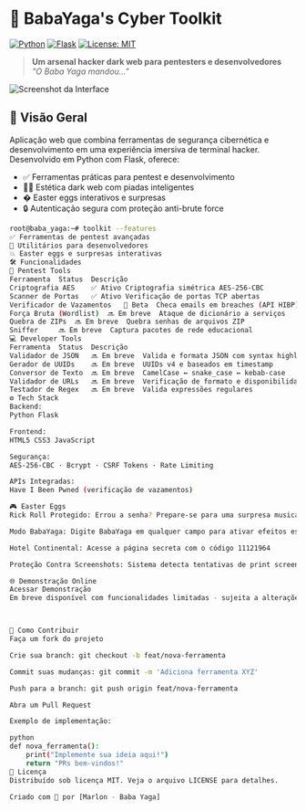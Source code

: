 # 🔐 BabaYaga's Cyber Toolkit 

[![Python](https://img.shields.io/badge/Python-3.10%2B-blue?logo=python)](https://python.org)
[![Flask](https://img.shields.io/badge/Flask-2.3-green?logo=flask)](https://flask.palletsprojects.com/)
[![License: MIT](https://img.shields.io/badge/License-MIT-black.svg)](LICENSE)

> **Um arsenal hacker dark web para pentesters e desenvolvedores**  
> *"O Baba Yaga mandou..."*

![Screenshot da Interface](screenshot.png)  


## 🌟 Visão Geral
Aplicação web que combina ferramentas de segurança cibernética e desenvolvimento em uma experiência imersiva de terminal hacker. Desenvolvido em Python com Flask, oferece:

- ✅ Ferramentas práticas para pentest e desenvolvimento
- 🕵️‍♂️ Estética dark web com piadas inteligentes
- � Easter eggs interativos e surpresas
- 🔒 Autenticação segura com proteção anti-brute force

```bash
root@baba_yaga:~# toolkit --features
✅ Ferramentas de pentest avançadas 
🧠 Utilitários para desenvolvedores 
💥 Easter eggs e surpresas interativas
🛠️ Funcionalidades
🔐 Pentest Tools
Ferramenta	Status	Descrição
Criptografia AES	✅ Ativo	Criptografia simétrica AES-256-CBC
Scanner de Portas	✅ Ativo	Verificação de portas TCP abertas
Verificador de Vazamentos	🚧 Beta	Checa emails em breaches (API HIBP)
Força Bruta (Wordlist)	🔜 Em breve	Ataque de dicionário a serviços
Quebra de ZIPs	🔜 Em breve	Quebra senhas de arquivos ZIP
Sniffer 	🔜 Em breve	Captura pacotes de rede educacional
💻 Developer Tools
Ferramenta	Status	Descrição
Validador de JSON	🔜 Em breve	Valida e formata JSON com syntax highlighting
Gerador de UUIDs	🔜 Em breve	UUIDs v4 e baseados em timestamp
Conversor de Texto	🔜 Em breve	CamelCase ↔ snake_case ↔ kebab-case
Validador de URLs	🔜 Em breve	Verificação de formato e disponibilidade
Testador de Regex	🔜 Em breve	Valida expressões regulares
⚙️ Tech Stack
Backend:
Python Flask

Frontend:
HTML5 CSS3 JavaScript

Segurança:
AES-256-CBC · Bcrypt · CSRF Tokens · Rate Limiting

APIs Integradas:
Have I Been Pwned (verificação de vazamentos)

🎮 Easter Eggs
Rick Roll Protegido: Errou a senha? Prepare-se para uma surpresa musical!

Modo BabaYaga: Digite BabaYaga em qualquer campo para ativar efeitos especiais

Hotel Continental: Acesse a página secreta com o código 11121964

Proteção Contra Screenshots: Sistema detecta tentativas de print screen

🌐 Demonstração Online
Acessar Demonstração
Em breve disponível com funcionalidades limitadas - sujeita a alterações



🤝 Como Contribuir
Faça um fork do projeto

Crie sua branch: git checkout -b feat/nova-ferramenta

Commit suas mudanças: git commit -m 'Adiciona ferramenta XYZ'

Push para a branch: git push origin feat/nova-ferramenta

Abra um Pull Request

Exemplo de implementação:

python
def nova_ferramenta():
    print("Implemente sua ideia aqui!")
    return "PRs bem-vindos!"
📄 Licença
Distribuído sob licença MIT. Veja o arquivo LICENSE para detalhes.

Criado com 🖤 por [Marlon - Baba Yaga]
